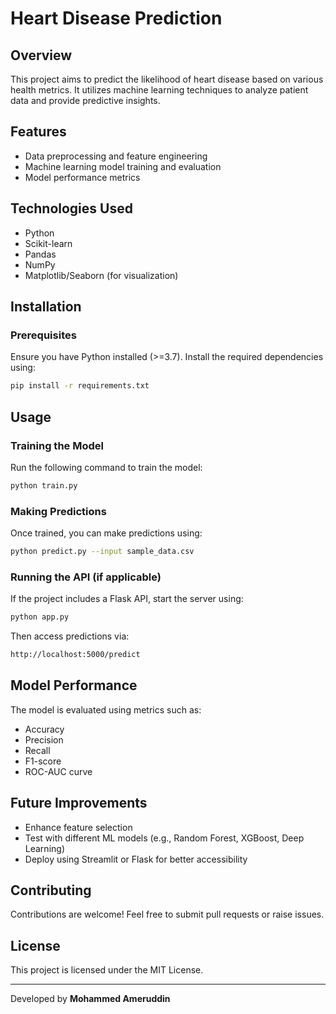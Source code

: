 # Heart Disease Prediction

## Overview
This project aims to predict the likelihood of heart disease based on various health metrics. It utilizes machine learning techniques to analyze patient data and provide predictive insights.

## Features
- Data preprocessing and feature engineering
- Machine learning model training and evaluation
- Model performance metrics

## Technologies Used
- Python
- Scikit-learn
- Pandas
- NumPy
- Matplotlib/Seaborn (for visualization)

## Installation
### Prerequisites
Ensure you have Python installed (>=3.7). Install the required dependencies using:

```bash
pip install -r requirements.txt
```

## Usage
### Training the Model
Run the following command to train the model:
```bash
python train.py
```

### Making Predictions
Once trained, you can make predictions using:
```bash
python predict.py --input sample_data.csv
```

### Running the API (if applicable)
If the project includes a Flask API, start the server using:
```bash
python app.py
```
Then access predictions via:
```bash
http://localhost:5000/predict
```

## Model Performance
The model is evaluated using metrics such as:
- Accuracy
- Precision
- Recall
- F1-score
- ROC-AUC curve

## Future Improvements
- Enhance feature selection
- Test with different ML models (e.g., Random Forest, XGBoost, Deep Learning)
- Deploy using Streamlit or Flask for better accessibility

## Contributing
Contributions are welcome! Feel free to submit pull requests or raise issues.

## License
This project is licensed under the MIT License.

---
Developed by **Mohammed Ameruddin**
